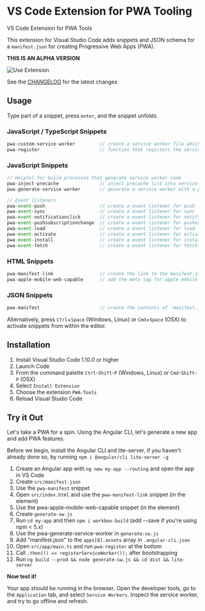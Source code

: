 # VS Code Extension for PWA Tooling
VS Code Extension for PWA Tools

This extension for Visual Studio Code adds snippets and JSON schema for a `manifest.json` for creating Progressive Web Apps (PWA).

**THIS IS AN ALPHA VERSION**

![Use Extension](https://github.com/johnpapa/vscode-pwa/raw/master/images/inject-precache.gif)

See the [CHANGELOG](https://github.com/johnpapa/vscode-pwa/blob/master/CHANGELOG.md) for the latest changes

## Usage
Type part of a snippet, press `enter`, and the snippet unfolds.

### JavaScript / TypeScript Snippets
```javascript
pwa-custom-service-worker         // create a service worker file which can be extended
pwa-register                      // function that registers the service worker
```

### JavaScript Snippets
```javascript
// Helpful for build processes that generate service worker code
pwa-inject-precache               // inject precache list into service worker
pwa-generate-service-worker       // generate a service worker with a precache manifest

// Event listeners
pwa-event-push                    // create a event listener for push
pwa-event-sync                    // create a event listener for sync
pwa-event-notificationclick       // create a event listener for notificationclick
pwa-event-pushsubscriptionchange  // create a event listener for pushsubscriptionchange
pwa-event-load                    // create a event listener for load
pwa-event-activate                // create a event listener for activate
pwa-event-install                 // create a event listener for install
pwa-event-fetch                   // create a event listener for fetch
```

### HTML Snippets
```javascript
pwa-manifest-link                 // create the link to the manifest.json
pwa-apple-mobile-web-capable      // add the meta tag for apple mobile web capable
```

### JSON Snippets
```javascript
pwa-manifest                      // create the contents of `manifest.json`
```

Alternatively, press `Ctrl`+`Space` (Windows, Linux) or `Cmd`+`Space` (OSX) to activate snippets from within the editor.

## Installation

1. Install Visual Studio Code 1.10.0 or higher
2. Launch Code
3. From the command palette `Ctrl`-`Shift`-`P` (Windows, Linux) or `Cmd`-`Shift`-`P` (OSX)
4. Select `Install Extension`
5. Choose the extension `PWA-Tools`
6. Reload Visual Studio Code

## Try it Out

Let's take a PWA for a spin. Using the Angular CLI, let's generate a new app and add PWA features.

Before we begin, install the Angular CLI and lite-server, if you haven't already done so, by running `npm i @angular/cli lite-server -g`

1. Create an Angular app with `ng new my-app --routing` and open the app in VS Code
1. Create `src/manifest.json`
1. Use the `pwa-manifest` snippet
1. Open `src/index.html` and use the `pwa-manifest-link` snippet (in the <head></head> element)
1. Use the pwa-apple-mobile-web-capable snippet (in the <head></head> element)
1. Create `generate-sw.js`
1. Run `cd my-app` and then `npm i workbox-build` (add --save if you're using npm < 5.x)
1. Use the pwa-generate-service-worker in `generate-sw.js`
1. Add "manifest.json" to the `apps[0].assets` array in `.angular-cli.json`
1. Open `src/app/main.ts` and run `pwa-register` at the bottom
1. Call `.then(() => registerServiceWorker());` after bootstrapping
1. Run `ng build --prod && node generate-sw.js && cd dist && lite-server`

**Now test it!**

Your app should be running in the browser. Open the developer tools, go to the `Application` tab, and select `Service Workers`. Inspect the service worker, and try to go offline and refresh.

